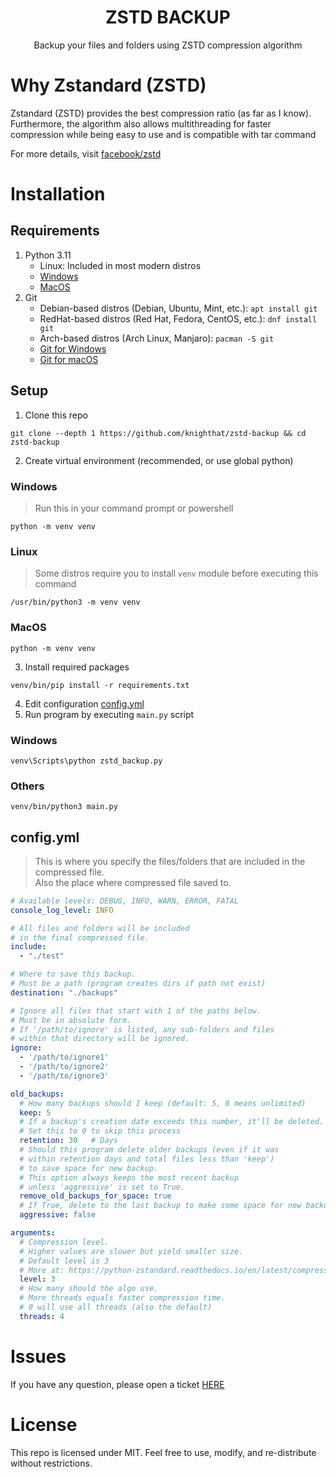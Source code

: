 <h1 align="center">ZSTD BACKUP</h1>
<p align="center">Backup your files and folders using ZSTD compression algorithm</p>

# Why Zstandard (ZSTD)

Zstandard (ZSTD) provides the best compression ratio (as far as I know). \
Furthermore, the algorithm also allows multithreading for faster compression while being easy to use
and is compatible with tar command

For more details, visit [facebook/zstd](https://github.com/facebook/zstd)

# Installation

## Requirements

1. Python 3.11
    - Linux: Included in most modern distros
    - [Windows](https://www.python.org/downloads/windows/)
    - [MacOS](https://www.python.org/downloads/macos/)
2. Git
    * Debian-based distros (Debian, Ubuntu, Mint, etc.): `apt install git`
    * RedHat-based distros (Red Hat, Fedora, CentOS, etc.): `dnf install git`
    * Arch-based distros (Arch Linux, Manjaro): `pacman -S git`
    * [Git for Windows](https://git-scm.com/download/win)
    * [Git for macOS](https://git-scm.com/download/mac)

## Setup

1. Clone this repo

```shell
git clone --depth 1 https://github.com/knighthat/zstd-backup && cd zstd-backup
```

2. Create virtual environment (recommended, or use global python)

### Windows

> Run this in your command prompt or powershell

```shell
python -m venv venv
```

### Linux

> Some distros require you to install `venv` module before executing this command

```shell
/usr/bin/python3 -m venv venv
```

### MacOS

```shell
python -m venv venv
```

3. Install required packages

```shell
venv/bin/pip install -r requirements.txt
```

4. Edit configuration [config.yml](#configyml)
5. Run program by executing `main.py` script

### Windows

```shell
venv\Scripts\python zstd_backup.py
```

### Others

```shell
venv/bin/python3 main.py
```

## config.yml

> This is where you specify the files/folders that are included in the compressed file.  
> Also the place where compressed file saved to.

```yaml
# Available levels: DEBUG, INFO, WARN, ERROR, FATAL
console_log_level: INFO

# All files and folders will be included
# in the final compressed file.
include:
  - "./test"

# Where to save this backup.
# Must be a path (program creates dirs if path not exist)
destination: "./backups"

# Ignore all files that start with 1 of the paths below.
# Must be in absolute form.
# If '/path/to/ignore' is listed, any sub-folders and files
# within that directory will be ignored.
ignore:
  - '/path/to/ignore1'
  - '/path/to/ignore2'
  - '/path/to/ignore3'

old_backups:
  # How many backups should I keep (default: 5, 0 means unlimited)
  keep: 5
  # If a backup's creation date exceeds this number, it'll be deleted.
  # Set this to 0 to skip this process
  retention: 30   # Days
  # Should this program delete older backups (even if it was
  # within retention days and total files less than 'keep')
  # to save space for new backup.
  # This option always keeps the most recent backup
  # unless 'aggressive' is set to True.
  remove_old_backups_for_space: true
  # If True, delete to the last backup to make some space for new backup
  aggressive: false

arguments:
  # Compression level.
  # Higher values are slower but yield smaller size.
  # Default level is 3
  # More at: https://python-zstandard.readthedocs.io/en/latest/compressor.html#zstdcompressor
  level: 3
  # How many should the algo use.
  # More threads equals faster compression time.
  # 0 will use all threads (also the default)
  threads: 4
```

# Issues

If you have any question, please open a ticket [HERE](https://github.com/knighthat/linux-server-backup/issues)

# License

This repo is licensed under MIT. Feel free to use, modify, and re-distribute without restrictions.